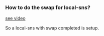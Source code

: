 ### How to do the swap for local-sns?

[see video](./video/register_identity_for_swap.webm)

So a local-sns with swap completed is setup.
